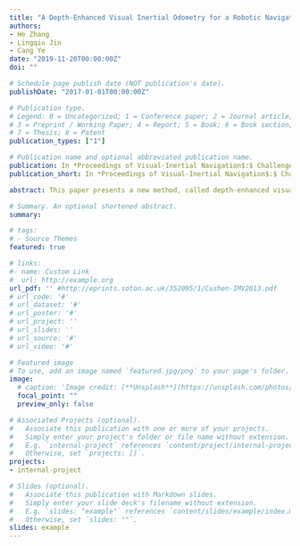 ```yaml
---
title: "A Depth-Enhanced Visual Inertial Odometry for a Robotic Navigation Aid for Blind People"
authors:
- He Zhang
- Lingqiu Jin
- Cang Ye
date: "2019-11-20T00:00:00Z"
doi: ""

# Schedule page publish date (NOT publication's date).
publishDate: "2017-01-01T00:00:00Z"

# Publication type.
# Legend: 0 = Uncategorized; 1 = Conference paper; 2 = Journal article;
# 3 = Preprint / Working Paper; 4 = Report; 5 = Book; 6 = Book section;
# 7 = Thesis; 8 = Patent
publication_types: ["1"]

# Publication name and optional abbreviated publication name.
publication: In *Proceedings of Visual-Inertial Navigation$:$ Challenges and Applications Workshop at IEEE/RSJ International Conference on Intelligent Robots and Systems (IROS)*, Macau, China, Nov. 4-8, 2019. (***LORD Best Paper Award***)
publication_short: In *Proceedings of Visual-Inertial Navigation$:$ Challenges and Applications Workshop at IEEE/RSJ International Conference on Intelligent Robots and Systems (IROS)*, Macau, China, Nov. 4-8, 2019. (***LORD Best Paper Award***)

abstract: This paper presents a new method, called depth-enhanced visual-inertial odometry (DVIO), for real-time pose estimation of a robotic navigation aid (RNA) for assistive wayfinding. The method estimates the device pose by using an RGB-D camera and an inertial measurement unit (IMU). It extracts the floor plane from the camera's depth data and tightly couple the floor plane, the visual features (with depth data from the RGB-D camera or unknown depth), and the IMU's inertial data in a graph optimization framework for 6-DOF pose estimation. Due to use of the floor plane and the depth data from the RGB-D camera, the DVIO method has a better pose estimation accuracy than its VIO counterpart. To enable real-time computing on the RNA, the size of the sliding window for the graph optimization is reduced to trade some accuracy for computational efficiency. Experimental results demonstrate that the method achieved a pose estimation accuracy similar to that of the state of the art VIO but ran at a much faster speed (with a pose update rate of 18 Hz).

# Summary. An optional shortened abstract.
summary:

# tags:
# - Source Themes
featured: true

# links:
#- name: Custom Link
#  url: http://example.org
url_pdf: '' #http://eprints.soton.ac.uk/352095/1/Cushen-IMV2013.pdf
# url_code: '#'
# url_dataset: '#'
# url_poster: '#'
# url_project: ''
# url_slides: ''
# url_source: '#'
# url_video: '#'

# Featured image
# To use, add an image named `featured.jpg/png` to your page's folder.
image:
  # caption: 'Image credit: [**Unsplash**](https://unsplash.com/photos/pLCdAaMFLTE)'
  focal_point: ""
  preview_only: false

# Associated Projects (optional).
#   Associate this publication with one or more of your projects.
#   Simply enter your project's folder or file name without extension.
#   E.g. `internal-project` references `content/project/internal-project/index.md`.
#   Otherwise, set `projects: []`.
projects:
- internal-project

# Slides (optional).
#   Associate this publication with Markdown slides.
#   Simply enter your slide deck's filename without extension.
#   E.g. `slides: "example"` references `content/slides/example/index.md`.
#   Otherwise, set `slides: ""`.
slides: example
---
```

